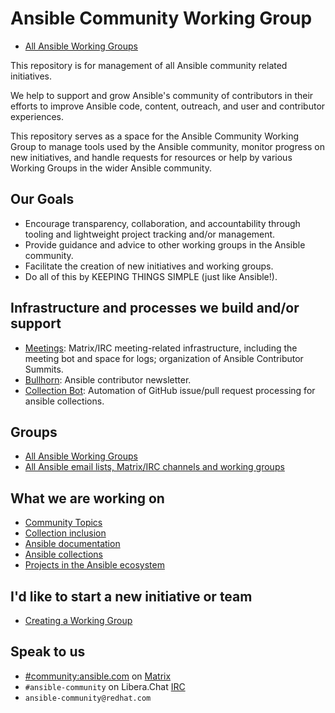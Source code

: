 # Ansible Community Working Group

* [All Ansible Working Groups](https://github.com/ansible/community/wiki)

This repository is for management of all Ansible community related initiatives.

We help to support and grow Ansible's community of contributors in their efforts to improve Ansible code, content, outreach, and user and contributor experiences.

This repository serves as a space for the Ansible Community Working Group to manage tools used by the Ansible community, monitor progress on new initiatives, and handle requests for resources or help by various Working Groups in the wider Ansible community.

## Our Goals

* Encourage transparency, collaboration, and accountability through tooling and lightweight project tracking and/or management.
* Provide guidance and advice to other working groups in the Ansible community.
* Facilitate the creation of new initiatives and working groups.
* Do all of this by KEEPING THINGS SIMPLE (just like Ansible!).

## Infrastructure and processes we build and/or support

* [Meetings](https://github.com/ansible/community/tree/main/meetings): Matrix/IRC meeting-related infrastructure, including the meeting bot and space for logs; organization of Ansible Contributor Summits.
* [Bullhorn](https://github.com/ansible/community/wiki/News#the-bullhorn): Ansible contributor newsletter.
* [Collection Bot](https://github.com/ansible-community/collection_bot): Automation of GitHub issue/pull request processing for ansible collections.

## Groups

* [All Ansible Working Groups](https://github.com/ansible/community/wiki)
* [All Ansible email lists, Matrix/IRC channels and working groups](https://docs.ansible.com/ansible/devel/community/communication.html)

## What we are working on

* [Community Topics](https://github.com/ansible-community/community-topics)
* [Collection inclusion](https://github.com/ansible-collections/ansible-inclusion)
* [Ansible documentation](https://github.com/orgs/ansible/projects/94/views/1)
* [Ansible collections](https://github.com/ansible-collections)
* [Projects in the Ansible ecosystem](https://github.com/ansible)

## I'd like to start a new initiative or team

* [Creating a Working Group](WORKING-GROUPS.md)

## Speak to us

* [#community:ansible.com](https://matrix.to/#/#community:ansible.com) on [Matrix](https://docs.ansible.com/ansible/devel/community/communication.html#ansible-community-on-matrix)
* `#ansible-community` on Libera.Chat [IRC](https://docs.ansible.com/ansible/devel/community/communication.html#ansible-community-on-irc)
* `ansible-community@redhat.com`
